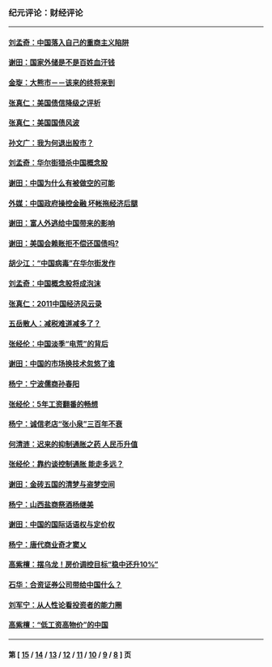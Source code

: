 ### 纪元评论：财经评论
---
#### [刘孟奇：中国落入自己的重商主义陷阱](../../pages/nsc1026/n3342141.md) 
#### [谢田：国家外储是不是百姓血汗钱](../../pages/nsc1026/n3338323.md) 
#### [金琁：大熊市－－该来的终将来到](../../pages/nsc1026/n3339065.md) 
#### [张真仁：美国债信降级之评析](../../pages/nsc1026/n3339006.md) 
#### [张真仁：美国国债风波](../../pages/nsc1026/n3331237.md) 
#### [孙文广：我为何退出股市？](../../pages/nsc1026/n3323615.md) 
#### [刘孟奇：华尔街猎杀中国概念股](../../pages/nsc1026/n3319185.md) 
#### [谢田：中国为什么有被做空的可能](../../pages/nsc1026/n3312929.md) 
#### [外媒：中国政府操控金融 坏帐拖经济后腿](../../pages/nsc1026/n3306014.md) 
#### [谢田：富人外逃给中国带来的影响](../../pages/nsc1026/n3300135.md) 
#### [谢田：美国会赖账拒不偿还国债吗?](../../pages/nsc1026/n3294572.md) 
#### [胡少江：“中国病毒”在华尔街发作](../../pages/nsc1026/n3290106.md) 
#### [刘孟奇：中国概念股将成泡沫](../../pages/nsc1026/n3289454.md) 
#### [张真仁：2011中国经济风云录](../../pages/nsc1026/n3272442.md) 
#### [五岳散人：减税难道减多了？](../../pages/nsc1026/n3267769.md) 
#### [张经伦：中国淡季“电荒”的背后](../../pages/nsc1026/n3256346.md) 
#### [谢田：中国的市场换技术忽悠了谁](../../pages/nsc1026/n3253321.md) 
#### [杨宁：宁波儒商孙春阳](../../pages/nsc1026/n3250655.md) 
#### [张经伦：5年工资翻番的畅想](../../pages/nsc1026/n3245580.md) 
#### [杨宁：诚信老店“张小泉”三百年不衰](../../pages/nsc1026/n3244154.md) 
#### [何清涟：迟来的抑制通胀之药 人民币升值](../../pages/nsc1026/n3243236.md) 
#### [张经伦：靠约谈控制通胀 能走多远？](../../pages/nsc1026/n3240279.md) 
#### [谢田：金砖五国的清梦与盗梦空间](../../pages/nsc1026/n3239251.md) 
#### [杨宁：山西盐商祭酒杨继美](../../pages/nsc1026/n3237491.md) 
#### [谢田：中国的国际话语权与定价权](../../pages/nsc1026/n3233215.md) 
#### [杨宁：唐代商业奇才窦乂](../../pages/nsc1026/n3230787.md) 
#### [高紫檀：摆乌龙！房价调控目标“稳中还升10%”](../../pages/nsc1026/n3227233.md) 
#### [石华：合资证券公司带给中国什么？](../../pages/nsc1026/n3227175.md) 
#### [刘军宁：从人性论看投资者的能力圈](../../pages/nsc1026/n3226578.md) 
#### [高紫檀：“低工资高物价”的中国](../../pages/nsc1026/n3220987.md) 

---
#### 第 [ [15](./15.md) / [14](./14.md) / [13](./13.md) / [12](./12.md) / [11](./11.md) / [10](./10.md) / [9](./9.md) / [8](./8.md) ] 页
